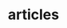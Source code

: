---
title: "articles"
layout: collection
collection: articles
author_profile: true
sitemap: true
permalink: /articles/
entries_layout: grid
classes: wide
---